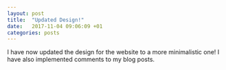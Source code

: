 ```yaml
---
layout: post
title:  "Updated Design!"
date:   2017-11-04 09:06:09 +01
categories: posts
---
```


I have now updated the design for the website to a more minimalistic one! I have also implemented comments to my blog posts. 

